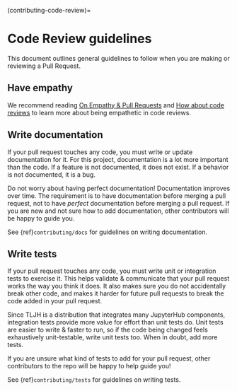 (contributing-code-review)=

# Code Review guidelines

This document outlines general guidelines to follow when you are making
or reviewing a Pull Request.

## Have empathy

We recommend reading [On Empathy & Pull Requests](https://slack.engineering/on-empathy-pull-requests-979e4257d158)
and [How about code reviews](https://slack.engineering/how-about-code-reviews-2695fb10d034)
to learn more about being empathetic in code reviews.

## Write documentation

If your pull request touches any code, you must write or update documentation
for it. For this project, documentation is a lot more important than the code.
If a feature is not documented, it does not exist. If a behavior is not documented,
it is a bug.

Do not worry about having perfect documentation! Documentation improves over
time. The requirement is to have documentation before merging a pull request,
not to have _perfect_ documentation before merging a pull request. If you
are new and not sure how to add documentation, other contributors will
be happy to guide you.

See {ref}`contributing/docs` for guidelines on writing documentation.

## Write tests

If your pull request touches any code, you must write unit or integration tests
to exercise it. This helps validate & communicate that your pull request works
the way you think it does. It also makes sure you do not accidentally break
other code, and makes it harder for future pull requests to break the code
added in your pull request.

Since TLJH is a distribution that integrates many JupyterHub components,
integration tests provide more value for effort than unit tests do. Unit
tests are easier to write & faster to run, so if the code being changed
feels exhaustively unit-testable, write unit tests too. When in doubt,
add more tests.

If you are unsure what kind of tests to add for your pull request, other
contributors to the repo will be happy to help guide you!

See {ref}`contributing/tests` for guidelines on writing tests.
